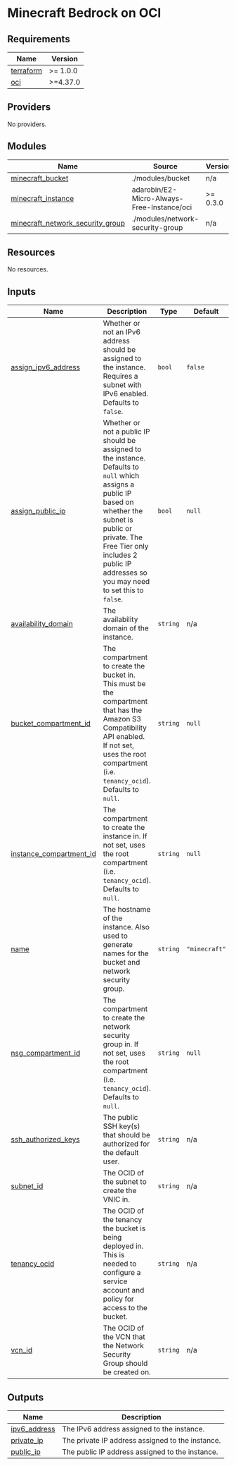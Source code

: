 # Minecraft Bedrock on OCI

<!-- BEGINNING OF PRE-COMMIT-TERRAFORM DOCS HOOK -->
## Requirements

| Name | Version |
|------|---------|
| <a name="requirement_terraform"></a> [terraform](#requirement\_terraform) | >= 1.0.0 |
| <a name="requirement_oci"></a> [oci](#requirement\_oci) | >=4.37.0 |

## Providers

No providers.

## Modules

| Name | Source | Version |
|------|--------|---------|
| <a name="module_minecraft_bucket"></a> [minecraft\_bucket](#module\_minecraft\_bucket) | ./modules/bucket | n/a |
| <a name="module_minecraft_instance"></a> [minecraft\_instance](#module\_minecraft\_instance) | adarobin/E2-Micro-Always-Free-Instance/oci | >= 0.3.0 |
| <a name="module_minecraft_network_security_group"></a> [minecraft\_network\_security\_group](#module\_minecraft\_network\_security\_group) | ./modules/network-security-group | n/a |

## Resources

No resources.

## Inputs

| Name | Description | Type | Default | Required |
|------|-------------|------|---------|:--------:|
| <a name="input_assign_ipv6_address"></a> [assign\_ipv6\_address](#input\_assign\_ipv6\_address) | Whether or not an IPv6 address should be assigned to the instance. Requires a subnet with IPv6 enabled. Defaults to `false`. | `bool` | `false` | no |
| <a name="input_assign_public_ip"></a> [assign\_public\_ip](#input\_assign\_public\_ip) | Whether or not a public IP should be assigned to the instance.  Defaults to `null` which assigns a public IP based on whether the subnet is public or private. The Free Tier only includes 2 public IP addresses so you may need to set this to `false`. | `bool` | `null` | no |
| <a name="input_availability_domain"></a> [availability\_domain](#input\_availability\_domain) | The availability domain of the instance. | `string` | n/a | yes |
| <a name="input_bucket_compartment_id"></a> [bucket\_compartment\_id](#input\_bucket\_compartment\_id) | The compartment to create the bucket in. This must be the compartment that has the Amazon S3 Compatibility API enabled. If not set, uses the root compartment (i.e. `tenancy_ocid`). Defaults to `null`. | `string` | `null` | no |
| <a name="input_instance_compartment_id"></a> [instance\_compartment\_id](#input\_instance\_compartment\_id) | The compartment to create the instance in. If not set, uses the root compartment (i.e. `tenancy_ocid`). Defaults to `null`. | `string` | `null` | no |
| <a name="input_name"></a> [name](#input\_name) | The hostname of the instance. Also used to generate names for the bucket and network security group. | `string` | `"minecraft"` | no |
| <a name="input_nsg_compartment_id"></a> [nsg\_compartment\_id](#input\_nsg\_compartment\_id) | The compartment to create the network security group in. If not set, uses the root compartment (i.e. `tenancy_ocid`). Defaults to `null`. | `string` | `null` | no |
| <a name="input_ssh_authorized_keys"></a> [ssh\_authorized\_keys](#input\_ssh\_authorized\_keys) | The public SSH key(s) that should be authorized for the default user. | `string` | n/a | yes |
| <a name="input_subnet_id"></a> [subnet\_id](#input\_subnet\_id) | The OCID of the subnet to create the VNIC in. | `string` | n/a | yes |
| <a name="input_tenancy_ocid"></a> [tenancy\_ocid](#input\_tenancy\_ocid) | The OCID of the tenancy the bucket is being deployed in. This is needed to configure a service account and policy for access to the bucket. | `string` | n/a | yes |
| <a name="input_vcn_id"></a> [vcn\_id](#input\_vcn\_id) | The OCID of the VCN that the Network Security Group should be created on. | `string` | n/a | yes |

## Outputs

| Name | Description |
|------|-------------|
| <a name="output_ipv6_address"></a> [ipv6\_address](#output\_ipv6\_address) | The IPv6 address assigned to the instance. |
| <a name="output_private_ip"></a> [private\_ip](#output\_private\_ip) | The private IP address assigned to the instance. |
| <a name="output_public_ip"></a> [public\_ip](#output\_public\_ip) | The public IP address assigned to the instance. |
<!-- END OF PRE-COMMIT-TERRAFORM DOCS HOOK -->
